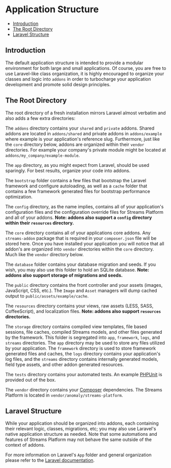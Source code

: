 # Application Structure

- [Introduction](#introduction)
- [The Root Directory](#the-root-directory)
- [Laravel Structure](#laravel-structure)

<a name="introduction"></a>
## Introduction

The default application structure is intended to provide a modular environment for both large and small applications. Of course, you are free to use Laravel-like class organization, it is highly encouraged to organize your classes and logic into `addons` in order to turbocharge your application development and promote solid design principles.

<a name="the-root-directory"></a>
## The Root Directory

The root directory of a fresh installation mirrors Laravel almost verbatim and also adds a few extra directories:

The `addons` directory contains your `shared` and `private` addons. Shared addons are located in `addons/shared` and private addons in `addons/example` where example is your application's reference slug. Furthermore, just like the `core` directory below, addons are organized within their `vendor` directories. For example your company's private module might be located at `addons/my_company/example-module`.

The `app` directory, as you might expect from Laravel, should be used sparingly. For best results, organize your code into addons.

The `bootstrap` folder contains a few files that bootstrap the Laravel framework and configure autoloading, as well as a `cache` folder that contains a few framework generated files for bootstrap performance optimization.

The `config` directory, as the name implies, contains all of your application's configuration files and the configuration override files for Streams Platform and all of your addons. **Note: addons also support a `config` directory within their `resources` directory.**

The `core` directory contains all of your applications core addons. Any `streams-addon` package that is required in your `composer.json` file will be stored here. Once you have installed your application you will notice that all addon's are organized into `vendor` directories within the `core` directory. Much like the `vendor` directory below.

The `database` folder contains your database migration and seeds. If you wish, you may also use this folder to hold an SQLite database. **Note: addons also support storage of migrations and seeds.**

The `public` directory contains the front controller and your assets (images, JavaScript, CSS, etc.). The `Image` and `Asset` managers will dump cached output to `public/assets/example/cache`.

The `resources` directory contains your views, raw assets (LESS, SASS, CoffeeScript), and localization files. **Note: addons also support `resources` directories.**

The `storage` directory contains compiled view templates, file based sessions, file caches, compiled Streams models, and other files generated by the framework. This folder is segregated into `app`, `framework`, `logs`, and `streams` directories. The `app` directory may be used to store any files utilized by your application. The `framework` directory is used to store framework generated files and caches, the `logs` directory contains your application's log files, and the `streams` directory contains internally generated models, field type assets, and other addon generated resources.

The `tests` directory contains your automated tests. An example [PHPUnit](https://phpunit.de/) is provided out of the box.

The `vendor` directory contains your [Composer](https://getcomposer.org) dependencies. The Streams Platform is located in `vendor/anomaly/streams-platform`.


<a name="laravel-structure"></a>
## Laravel Structure

While your application should be organized into addons, each containing their relevant logic, classes, migrations, etc; you may also use Laravel's native application structure as needed. Note that some automations and features of Streams Platform may not behave the same outside of the context of addons.

For more information on Laravel's `App` folder and general organization please refer to the [Laravel documentation](http://laravel.com/docs/5.1/structure#the-app-directory).